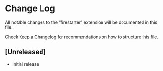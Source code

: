 # Change Log

All notable changes to the "firestarter" extension will be documented in this file.

Check [Keep a Changelog](http://keepachangelog.com/) for recommendations on how to structure this file.

## [Unreleased]

- Initial release